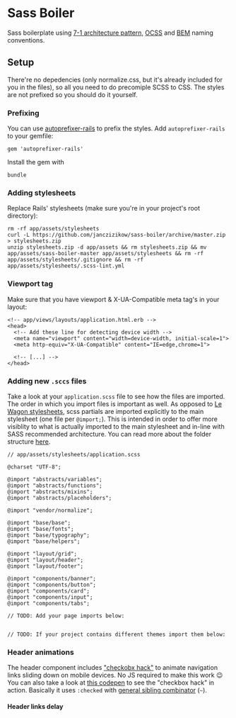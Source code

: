 # Sass Boiler

Sass boilerplate using [7-1 architecture pattern](https://sass-guidelin.es/#the-7-1-pattern), [OCSS](http://thesassway.com/intermediate/using-object-oriented-css-with-sass) and [BEM](http://getbem.com/) naming conventions.

## Setup

There're no depedencies (only normalize.css, but it's already included for you in the files), so all you need to do precomiple SCSS to CSS. The styles are not prefixed so you should do it yourself.

### Prefixing

You can use [autoprefixer-rails](https://github.com/ai/autoprefixer-rails) to prefix the styles. Add `autoprefixer-rails` to your gemfile:

```
gem 'autoprefixer-rails'
```

Install the gem with

```
bundle
```

### Adding stylesheets

Replace Rails' stylesheets (make sure you're in your project's root directory):

```
rm -rf app/assets/stylesheets
curl -L https://github.com/janczizikow/sass-boiler/archive/master.zip > stylesheets.zip
unzip stylesheets.zip -d app/assets && rm stylesheets.zip && mv app/assets/sass-boiler-master app/assets/stylesheets && rm -rf app/assets/stylesheets/.gitignore && rm -rf app/assets/stylesheets/.scss-lint.yml
```

### Viewport tag

Make sure that you have viewport & X-UA-Compatible meta tag's in your layout:

```
<!-- app/views/layouts/application.html.erb -->
<head>
  <!-- Add these line for detecting device width -->
  <meta name="viewport" content="width=device-width, initial-scale=1">
  <meta http-equiv="X-UA-Compatible" content="IE=edge,chrome=1">

  <!-- [...] -->
</head>
```


### Adding new `.sccs` files

Take a look at your `application.scss` file to see how the files are imported. The order in which you import files is important as well. As opposed to [Le Wagon stylesheets](https://github.com/lewagon/rails-stylesheets), scss partials are imported explicitly to the main stylesheet (one file per `@import;`). This is intended in order to offer more visiblity to what is actually imported to the main stylesheet and in-line with SASS recommended architecture. You can read more about the folder structure [here](https://sass-guidelin.es/#the-7-1-pattern).

```
// app/assets/stylesheets/application.scss

@charset "UTF-8";

@import "abstracts/variables";
@import "abstracts/functions";
@import "abstracts/mixins";
@import "abstracts/placeholders";

@import "vendor/normalize";

@import "base/base";
@import "base/fonts";
@import "base/typography";
@import "base/helpers";

@import "layout/grid";
@import "layout/header";
@import "layout/footer";

@import "components/banner";
@import "components/button";
@import "components/card";
@import "components/input";
@import "components/tabs";

// TODO: Add your page imports below:


// TODO: If your project contains different themes import them below:

```

### Header animations

The header component includes ["checkobx hack"](https://css-tricks.com/the-checkbox-hack/) to animate navigation links sliding down on mobile devices. No JS required to make this work :wink: You can also take a look at [this codepen](https://codepen.io/hollow3d/pen/ygBvQw) to see the "checkbox hack" in action. Basically it uses `:checked` with [general sibling combinator](https://developer.mozilla.org/en-US/docs/Web/CSS/General_sibling_selectors) (`~`).

#### Header links delay



